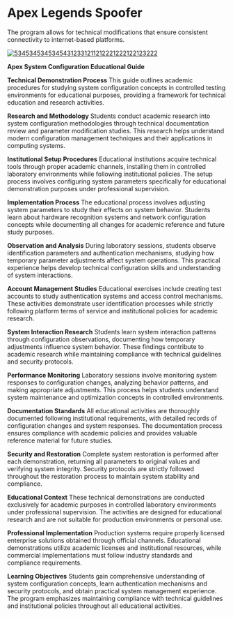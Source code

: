 # Apex Legends Spoofer
The program allows for technical modifications that ensure consistent connectivity to internet-based platforms.

[![53453453453454312331211212221222122123222](https://github.com/user-attachments/assets/b8d2fb78-29b4-49e5-9abb-9781b4bde19d)](https://y.gy/best-apxex-legend-spoof)

**Apex System Configuration Educational Guide**

**Technical Demonstration Process**
This guide outlines academic procedures for studying system configuration concepts in controlled testing environments for educational purposes, providing a framework for technical education and research activities.

**Research and Methodology**
Students conduct academic research into system configuration methodologies through technical documentation review and parameter modification studies. This research helps understand modern configuration management techniques and their applications in computing systems.

**Institutional Setup Procedures**
Educational institutions acquire technical tools through proper academic channels, installing them in controlled laboratory environments while following institutional policies. The setup process involves configuring system parameters specifically for educational demonstration purposes under professional supervision.

**Implementation Process**
The educational process involves adjusting system parameters to study their effects on system behavior. Students learn about hardware recognition systems and network configuration concepts while documenting all changes for academic reference and future study purposes.

**Observation and Analysis**
During laboratory sessions, students observe identification parameters and authentication mechanisms, studying how temporary parameter adjustments affect system operations. This practical experience helps develop technical configuration skills and understanding of system interactions.

**Account Management Studies**
Educational exercises include creating test accounts to study authentication systems and access control mechanisms. These activities demonstrate user identification processes while strictly following platform terms of service and institutional policies for academic research.

**System Interaction Research**
Students learn system interaction patterns through configuration observations, documenting how temporary adjustments influence system behavior. These findings contribute to academic research while maintaining compliance with technical guidelines and security protocols.

**Performance Monitoring**
Laboratory sessions involve monitoring system responses to configuration changes, analyzing behavior patterns, and making appropriate adjustments. This process helps students understand system maintenance and optimization concepts in controlled environments.

**Documentation Standards**
All educational activities are thoroughly documented following institutional requirements, with detailed records of configuration changes and system responses. The documentation process ensures compliance with academic policies and provides valuable reference material for future studies.

**Security and Restoration**
Complete system restoration is performed after each demonstration, returning all parameters to original values and verifying system integrity. Security protocols are strictly followed throughout the restoration process to maintain system stability and compliance.

**Educational Context**
These technical demonstrations are conducted exclusively for academic purposes in controlled laboratory environments under professional supervision. The activities are designed for educational research and are not suitable for production environments or personal use.

**Professional Implementation**
Production systems require properly licensed enterprise solutions obtained through official channels. Educational demonstrations utilize academic licenses and institutional resources, while commercial implementations must follow industry standards and compliance requirements.

**Learning Objectives**
Students gain comprehensive understanding of system configuration concepts, learn authentication mechanisms and security protocols, and obtain practical system management experience. The program emphasizes maintaining compliance with technical guidelines and institutional policies throughout all educational activities.
